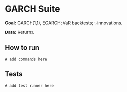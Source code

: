 # GARCH Suite

**Goal:** GARCH(1,1), EGARCH; VaR backtests; t-innovations.

**Data:** Returns.

## How to run

```
# add commands here
```

## Tests

```
# add test runner here
```

